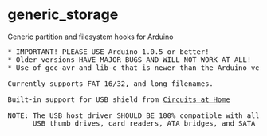 generic_storage
===============

Generic partition and filesystem hooks for Arduino

<pre>
* IMPORTANT! PLEASE USE Arduino 1.0.5 or better!
* Older versions HAVE MAJOR BUGS AND WILL NOT WORK AT ALL!
* Use of gcc-avr and lib-c that is newer than the Arduino version is even better.

Currently supports FAT 16/32, and long filenames.

Built-in support for USB shield from <A HREF="https://www.circuitsathome.com/category/mcu/arduino/usb-shield/">Circuits at Home</A>

NOTE: The USB host driver SHOULD BE 100% compatible with all devices supporting BULK STORAGE.
      USB thumb drives, card readers, ATA bridges, and SATA bridges are all known to work.
</pre>
